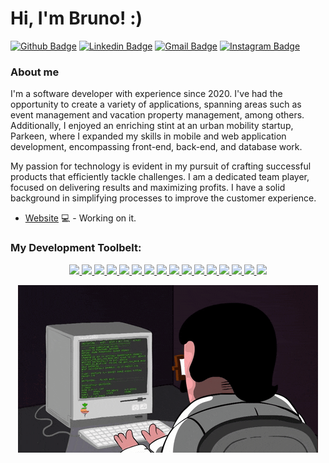 # Hi, I'm Bruno! :)

[![Github Badge](https://img.shields.io/badge/-Github-000?style=flat&logo=Github&logoColor=white&link=https://github.com/bruno-silverio)](https://github.com/bruno-silverio)
[![Linkedin Badge](https://img.shields.io/badge/-LinkedIn-blue?style=flat&logo=Linkedin&logoColor=white&link=https://www.linkedin.com/in/bruno-silverio/)](https://www.linkedin.com/in/bruno-silverio/)
[![Gmail Badge](https://img.shields.io/badge/-Gmail-c14438?style=flat&logo=Gmail&logoColor=white&link=mailto:bcamilo94@gmail.com)](mailto:bcamilo94@gmail.com)
[![Instagram Badge](https://img.shields.io/badge/Instagram-E4405F?style=flat&logo=instagram&logoColor=white)](https://www.instagram.com/onurb.cs/)


### About me
I'm a software developer with experience since 2020. I've had the opportunity to create a variety of applications, spanning areas such as event management and vacation property management, among others. Additionally, I enjoyed an enriching stint at an urban mobility startup, Parkeen, where I expanded my skills in mobile and web application development, encompassing front-end, back-end, and database work.

My passion for technology is evident in my pursuit of crafting successful products that efficiently tackle challenges. I am a dedicated team player, focused on delivering results and maximizing profits. I have a solid background in simplifying processes to improve the customer experience.

- [Website](https://google.com/) 💻 - Working on it.

### My Development Toolbelt:
<p align="center">
  <a href="https://skillicons.dev">
    <img src="https://skillicons.dev/icons?i=js" />
    <img src="https://skillicons.dev/icons?i=ts" />
    <!--
    <img src="https://skillicons.dev/icons?i=html" />
    <img src="https://skillicons.dev/icons?i=css" />-->
    <img src="https://skillicons.dev/icons?i=nodejs" />
    <img src="https://skillicons.dev/icons?i=nextjs" />
    <img src="https://skillicons.dev/icons?i=react" />
    <img src="https://skillicons.dev/icons?i=java" />
    <img src="https://skillicons.dev/icons?i=py" />
    <img src="https://skillicons.dev/icons?i=tensorflow" />
    <!--<img src="https://skillicons.dev/icons?i=androidstudio" />
    <img src="https://skillicons.dev/icons?i=kotlin" />
    <img src="https://skillicons.dev/icons?i=cs" />
    <img src="https://skillicons.dev/icons?i=go" />-->
    <img src="https://skillicons.dev/icons?i=mongodb" />
    <img src="https://skillicons.dev/icons?i=mysql" />
    <img src="https://skillicons.dev/icons?i=git" />
    <img src="https://skillicons.dev/icons?i=vscode" />
    <img src="https://skillicons.dev/icons?i=firebase" />
    <img src="https://skillicons.dev/icons?i=docker" />
    <img src="https://skillicons.dev/icons?i=kubernetes" />
    <img src="https://skillicons.dev/icons?i=aws" />
    
  </a>
</p>
<p align="center">
<img width="480px" height="268px" src="https://github.com/bruno-silverio/bruno-silverio/blob/main/giphy.gif">
</p>
